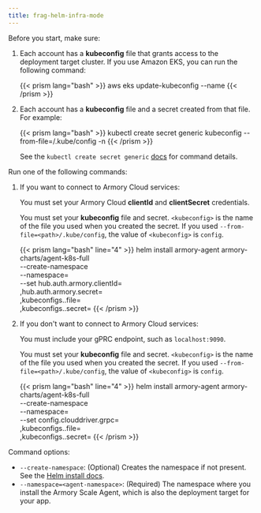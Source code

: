 ```yaml
---
title: frag-helm-infra-mode
---
```


Before you start, make sure:

1. Each account has a **kubeconfig** file that grants access to the deployment target cluster. If you use Amazon EKS, you can run the following command:

   {{< prism lang="bash" >}}
   aws eks update-kubeconfig --name <target-cluster>
   {{< /prism >}}

1. Each account has a **kubeconfig** file and a secret created from that file. For example:

   {{< prism lang="bash" >}}
   kubectl create secret generic kubeconfig --from-file=<path>/.kube/config -n <namespace>
   {{< /prism >}}

   See the `kubectl create secret generic` [docs](https://kubernetes.io/docs/reference/generated/kubectl/kubectl-commands#-em-secret-generic-em-) for command details.


Run one of the following commands:

1. If you want to connect to Armory Cloud services:

   You must set your Armory Cloud **clientId** and **clientSecret** credentials.

   You must set your **kubeconfig** file and secret. `<kubeconfig>` is the name of the file you used when you created the secret. If you used `--from-file=<path>/.kube/config`, the value of `<kubeconfig>` is `config`.

   {{< prism lang="bash" line="4" >}}
   helm install armory-agent armory-charts/agent-k8s-full \
   --create-namespace \
   --namespace=<agent-namespace> \
   --set hub.auth.armory.clientId=<your-clientID> \
   ,hub.auth.armory.secret=<your-clientSecret> \
   ,kubeconfigs.<account-name>.file=<kubeconfig> \
   ,kubeconfigs.<account-name>.secret=<secret>
   {{< /prism >}}


1. If you don't want to connect to Armory Cloud services:

   You must include your gPRC endpoint, such as `localhost:9090`.

   You must set your **kubeconfig** file and secret. `<kubeconfig>` is the name of the file you used when you created the secret. If you used `--from-file=<path>/.kube/config`, the value of `<kubeconfig>` is `config`.

   {{< prism lang="bash" line="4" >}}
   helm install armory-agent armory-charts/agent-k8s-full \
   --create-namespace \
   --namespace=<agent-namespace> \
   --set config.clouddriver.grpc=<endpoint> \
   ,kubeconfigs.<account-name>.file=<kubeconfig> \
   ,kubeconfigs.<account-name>.secret=<secret>
   {{< /prism >}}

Command options:

- `--create-namespace`: (Optional) Creates the namespace if not present. See the [Helm install docs](https://helm.sh/docs/helm/helm_install/#options).
- `--namespace=<agent-namespace>`: (Required) The namespace where you install the Armory Scale Agent, which is also the deployment target for your app.
